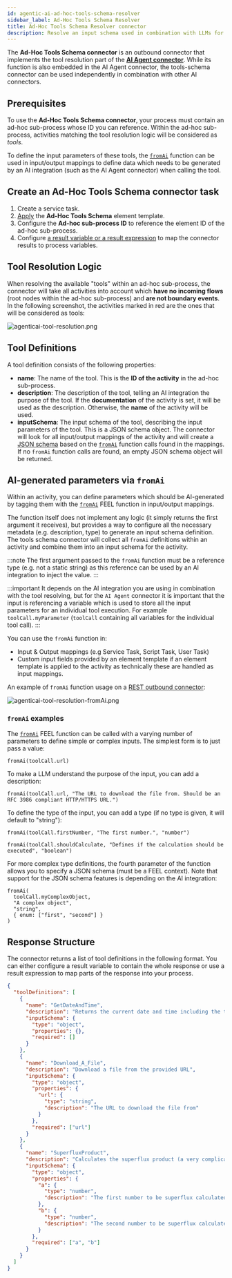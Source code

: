 ```yaml
---
id: agentic-ai-ad-hoc-tools-schema-resolver
sidebar_label: Ad-Hoc Tools Schema Resolver
title: Ad-Hoc Tools Schema Resolver connector
description: Resolve an input schema used in combination with LLMs for activities defined within an ad-hoc sub-process.
---
```


The **Ad-Hoc Tools Schema connector** is an outbound connector that implements the tool resolution part of
the [**AI Agent connector**](./agentic-ai-aiagent.md). While its function is also embedded in the AI Agent connector,
the tools-schema connector can be used independently in combination with other AI connectors.

## Prerequisites

To use the **Ad-Hoc Tools Schema connector**, your process must contain an ad-hoc sub-process whose ID you
can reference. Within the ad-hoc sub-process, activities matching the tool resolution logic will be considered as
_tools_.

To define the input parameters of these tools, the
[`fromAi`](../../modeler/feel/builtin-functions/feel-built-in-functions-miscellaneous.md#fromaivalue) function can be
used
in input/output mappings to define data which needs to be generated by an AI integration (such as the AI Agent
connector) when calling the tool.

## Create an Ad-Hoc Tools Schema connector task

1. Create a service task.
2. [Apply](../use-connectors/outbound.md) the **Ad-Hoc Tools Schema** element template.
3. Configure the **Ad-hoc sub-process ID** to reference the element ID of the ad-hoc sub-process.
4. Configure [a result variable or a result expression](../use-connectors/#variableresponse-mapping) to map the
   connector results to process variables.

## Tool Resolution Logic

When resolving the available "tools" within an ad-hoc sub-process, the connector will take all activities into account
which **have no incoming flows** (root nodes within the ad-hoc sub-process) and **are not boundary events**. In the
following screenshot, the activities marked in red are the ones that will be considered as tools:

![agenticai-tool-resolution.png](../img/agenticai-tool-resolution.png)

## Tool Definitions

A tool definition consists of the following properties:

- **name**: The name of the tool. This is the **ID of the activity** in the ad-hoc sub-process.
- **description**: The description of the tool, telling an AI integration the purpose of the tool. If the
  **documentation** of the activity is set, it will be used as the description. Otherwise, the **name** of the activity
  will be used.
- **inputSchema**: The input schema of the tool, describing the input parameters of the tool. This is a JSON schema
  object. The connector will look for all input/output mappings of the activity and will create
  a [JSON schema](https://json-schema.org/) based on the
  [`fromAi`](../../modeler/feel/builtin-functions/feel-built-in-functions-miscellaneous.md#fromaivalue) function calls
  found in the mappings. If no `fromAi` function calls are found, an empty JSON schema object will be returned.

## AI-generated parameters via `fromAi`

Within an activity, you can define parameters which should be AI-generated by tagging them with the
[`fromAi`](../../modeler/feel/builtin-functions/feel-built-in-functions-miscellaneous.md#fromaivalue) FEEL function in
input/output mappings.

The function itself does not implement any logic (it simply returns the first argument it receives), but provides a way
to configure all the necessary metadata (e.g. description, type) to generate an input schema definition. The tools
schema connector will collect all `fromAi` definitions within an activity and combine them into an input schema for
the activity.

:::note
The first argument passed to the `fromAi` function must be a reference type (e.g. not a static string) as this
reference can be used by an AI integration to inject the value.
:::

:::important
It depends on the AI integration you are using in combination with the tool resolving, but for the `AI Agent` connector
it is important that the input is referencing a variable which is used to store all the input parameters for an
individual tool execution. For example `toolCall.myParameter` (`toolCall` containing all variables for the individual
tool call).
:::

You can use the `fromAi` function in:

- Input & Output mappings (e.g Service Task, Script Task, User Task)
- Custom input fields provided by an element template if an element template is applied to the activity as technically
  these are handled as input mappings.

An example of `fromAi` function usage on a [REST outbound connector](../protocol/rest.md):

![agenticai-tool-resolution-fromAi.png](../img/agenticai-tool-resolution-fromAi.png)

### `fromAi` examples

The [`fromAi`](../../modeler/feel/builtin-functions/feel-built-in-functions-miscellaneous.md#fromaivalue) FEEL function
can be called with a varying number of parameters to define simple or complex inputs. The simplest form is to just pass
a value:

```feel
fromAi(toolCall.url)
```

To make a LLM understand the purpose of the input, you can add a description:

```feel
fromAi(toolCall.url, "The URL to download the file from. Should be an RFC 3986 compliant HTTP/HTTPS URL.")
```

To define the type of the input, you can add a type (if no type is given, it will default to "string"):

```feel
fromAi(toolCall.firstNumber, "The first number.", "number")

fromAi(toolCall.shouldCalculate, "Defines if the calculation should be executed", "boolean")
```

For more complex type definitions, the fourth parameter of the function allows you to specify a JSON schema (must be a
FEEL context). Note that support for the JSON schema features is depending on the AI integration:

```feel
fromAi(
  toolCall.myComplexObject,
  "A complex object",
  "string",
  { enum: ["first", "second"] }
)
```

## Response Structure

The connector returns a list of tool definitions in the following format. You can either configure a result variable to
contain the whole response or use a result expression to map parts of the response into your process.

```json
{
  "toolDefinitions": [
    {
      "name": "GetDateAndTime",
      "description": "Returns the current date and time including the timezone.",
      "inputSchema": {
        "type": "object",
        "properties": {},
        "required": []
      }
    },
    {
      "name": "Download_A_File",
      "description": "Download a file from the provided URL",
      "inputSchema": {
        "type": "object",
        "properties": {
          "url": {
            "type": "string",
            "description": "The URL to download the file from"
          }
        },
        "required": ["url"]
      }
    },
    {
      "name": "SuperfluxProduct",
      "description": "Calculates the superflux product (a very complicated calculation) given two input numbers",
      "inputSchema": {
        "type": "object",
        "properties": {
          "a": {
            "type": "number",
            "description": "The first number to be superflux calculated."
          },
          "b": {
            "type": "number",
            "description": "The second number to be superflux calculated."
          }
        },
        "required": ["a", "b"]
      }
    }
  ]
}
```
